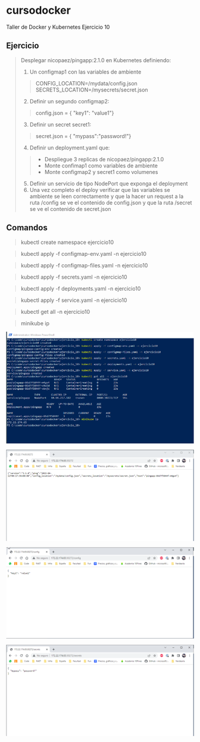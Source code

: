 # cursodocker
Taller de Docker y Kubernetes
Ejercicio 10

## Ejercicio

>Desplegar nicopaez/pingapp:2.1.0 en Kubernetes definiendo:
>
>1. Un configmap1 con las variables de ambiente
>>CONFIG_LOCATION=/mydata/config.json
>>SECRETS_LOCATION=/mysecrets/secret.json
>2. Definir un segundo configmap2:
>>config.json = { "key1": "value1"}
>3. Definir un secret secret1:
>>secret.json = { "mypass":"password!"}
>4. Definir un deployment.yaml que:
>>* Despliegue 3 replicas de nicopaez/pingapp:2.1.0
>>* Monte confimap1 como variables de ambiente
>>* Monte configmap2 y secret1 como volumenes
>5. Definir un servicio de tipo NodePort que exponga el deployment
>6. Una vez completo el deploy verificar que las variables se ambiente se leen correctamente y que la hacer un request a la ruta /config se ve el contenido de config.json y que la
>ruta /secret se ve el contenido de secret.json

## Comandos

>kubectl create namespace ejercicio10

>kubectl apply -f configmap-env.yaml -n ejercicio10

>kubectl apply -f configmap-files.yaml -n ejercicio10

>kubectl apply -f secrets.yaml -n ejercicio10

>kubectl apply -f deployments.yaml -n ejercicio10

>kubectl apply -f service.yaml -n ejercicio10

>kubectl get all -n ejercicio10

>minikube ip


![](terminal01.png)

![](terminal02.png)

![](terminal03.png)

![](terminal04.png)
